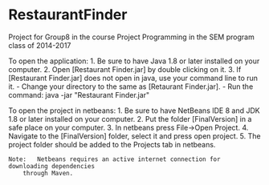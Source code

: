 RestaurantFinder
================

Project for Group8 in the course Project Programming in the SEM program class of 2014-2017

To open the application:
	1. Be sure to have Java 1.8 or later installed on your computer.
	2. Open [Restaurant Finder.jar] by double clicking on it.
	3. If [Restaurant Finder.jar] does not open in java, use your command line to run it.
		- Change your directory to the same as [Retaurant Finder.jar].
		- Run the command: java -jar "Restaurant Finder.jar"

To open the project in netbeans:
	1. Be sure to have NetBeans IDE 8 and JDK 1.8 or later installed on your computer.
	2. Put the folder [FinalVersion] in a safe place on your computer.
	3. In netbeans press File->Open Project.
	4. Navigate to the [FinalVersion] folder, select it and press open project.
	5. The project folder should be added to the Projects tab in netbeans.
	

	Note: 	Netbeans requires an active internet connection for downloading dependencies
		through Maven.
